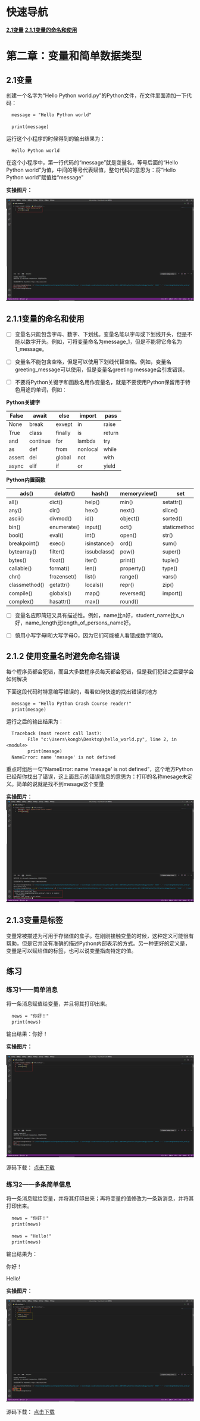# 快速导航

**[2.1变量](https://github.com/xiaowen-king/Python/blob/main/%E7%AC%AC%E4%BA%8C%E7%AB%A0%EF%BC%9A%E5%8F%98%E9%87%8F%E5%92%8C%E7%AE%80%E5%8D%95%E6%95%B0%E6%8D%AE%E7%B1%BB%E5%9E%8B.md#21%E5%8F%98%E9%87%8F)**
**[2.1.1变量的命名和使用](https://github.com/xiaowen-king/Python/blob/main/%E7%AC%AC%E4%BA%8C%E7%AB%A0%EF%BC%9A%E5%8F%98%E9%87%8F%E5%92%8C%E7%AE%80%E5%8D%95%E6%95%B0%E6%8D%AE%E7%B1%BB%E5%9E%8B.md#211%E5%8F%98%E9%87%8F%E7%9A%84%E5%91%BD%E5%90%8D%E5%92%8C%E4%BD%BF%E7%94%A8)**









# 第二章：变量和简单数据类型

## 2.1变量

创建一个名字为“Hello Python world.py”的Python文件，在文件里面添加一下代码：

      message = "Hello Python world"
      
      print(message)

运行这个小程序的时候得到的输出结果为：

      Hello Python world
      
在这个小程序中，第一行代码的“message”就是变量名，等号后面的“Hello Python world”为值，中间的等号代表赋值，整句代码的意思为：将“Hello Python world”赋值给“message”

**实操图片：**

![2.1实操图片](/images/a-2-img/2.1-1.png)

## 2.1.1变量的命名和使用

- [ ] 变量名只能包含字母、数字、下划线。变量名能以字母或下划线开头，但是不能以数字开头。例如，可将变量命名为message_1，但是不能将它命名为1_message。

- [ ] 变量名不能包含空格，但是可以使用下划线代替空格。例如，变量名 greeting_message可以使用，但是变量名greeting message会引发错误。

- [ ] 不要将Python关键字和函数名用作变量名，就是不要使用Python保留用于特色用途的单词，例如：

**Python关键字**

False | await | else | import | pass
----- | ----- | ---- | ------ | ----
None | break | exvept | in | raise
True | class | finally | is | return
and | continue | for | lambda | try
as | def | from | nonlocal | while
assert | del | global | not | with
async | elif | if | or | yield

**Python内置函数**

ads() | delattr() | hash() | memoryview() | set
----- | --------- | ------ | ------------ | ---
all() | dict() | help() | min() | setattr()
any() | dir() | hex() | next() | slice()
ascii() | divmod() | id() | object() | sorted()
bin() | enumerate() | input() | oct() | staticmethod()
bool() | eval() | int() | open() | str()
breakpoint() | exec() | isinstance() | ord() | sum()
bytearray() | filter() | issubclass() | pow() | super()
bytes() | float() | iter() | print() | tuple()
callable() | format() | len() | property() | type()
chr() | frozenset() | list() | range() | vars()
classmethod() | getattr() | locals() | repr() | zip()
compile() | globals() | map() | reversed() | import()
complex() | hasattr() | max() | round()

- [ ] 变量名应即简短又具有描述性。例如，name比n好，student_name比s_n好，name_length比length_of_persons_name好。

- [ ] 慎用小写字母l和大写字母O，因为它们可能被人看错成数字1和0。

## 2.1.2 使用变量名时避免命名错误

每个程序员都会犯错，而且大多数程序员每天都会犯错，但是我们犯错之后要学会如何解决

下面这段代码时特意编写错误的，看看如何快速的找出错误的地方

      message = "Hello Python Crash Course reader!"
      print(mesage)
      
运行之后的输出结果为：

      Traceback (most recent call last):
            File "c:\Users\kongb\Desktop\hello_world.py", line 2, in <module>
            print(mesage)
      NameError: name 'mesage' is not defined
      
重点时组后一句“NameError: name 'mesage' is not defined”，这个地方Python已经帮你找出了错误，这上面显示的错误信息的意思为：打印的名称mesage未定义。简单的说就是找不到mesage这个变量

**实操图片：**
![2.1.2实操图片](/images/a-2-img/2.1.2-1.png)

## 2.1.3变量是标签

变量常被描述为可用于存储值的盒子。在刚刚接触变量的时候，这种定义可能很有帮助，但是它并没有准确的描述Python内部表示的方式。另一种更好的定义是，变量是可以赋给值的标签，也可以说变量指向特定的值。

## 练习

### 练习1——简单消息

将一条消息赋值给变量，并且将其打印出来。

      news = "你好！"
      print(news)

输出结果：你好！

**实操图片：**

![练习1图片](/images/a-2-img/lx-1.png)

源码下载：
[点击下载](https://github.com/xiaowen-king/Python/raw/main/%E6%BA%90%E7%A0%81%E5%AD%98%E6%94%BE/%E7%AC%AC%E4%BA%8C%E7%AB%A0%E6%BA%90%E7%A0%81/%E7%AE%80%E5%8D%95%E6%B6%88%E6%81%AF.zip)

### 练习2——多条简单信息

将一条消息赋给变量，并将其打印出来；再将变量的值修改为一条新消息，并将其打印出来。

      news = "你好！"
      print(news)
      
      news = "Hello!"
      print(news)
      
输出结果为：

你好！

Hello!

**实操图片：**

![练习2图片](/images/a-2-img/lx-2.png)

源码下载：
[点击下载](https://github.com/xiaowen-king/Python/raw/main/%E6%BA%90%E7%A0%81%E5%AD%98%E6%94%BE/%E7%AC%AC%E4%BA%8C%E7%AB%A0%E6%BA%90%E7%A0%81/%E5%A4%9A%E6%9D%A1%E7%AE%80%E5%8D%95%E6%B6%88%E6%81%AF.zip)
